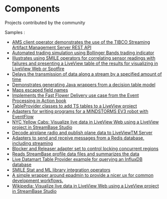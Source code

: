# Components

Projects contributed by the community

Samples :

* [AMS client operator demonstrates the use of the TIBCO Streaming Artifact Management Server REST API](ams-client)
* [Automated trading simulation using Bollinger Bands trading indicator](bollinger-bands-signaling)
* [Illustrates using SMILE operators for correlating sensor readings with failures and presenting a LiveView table of the results for visualizing in LiveView Web or Spotfire](cramer-view)
* [Delays the transmission of data along a stream by a specified amount of time](delay-operator)
* [Demonstrates generating Java wrappers from a decision table model](dt-schema)
* [Maps escaped field names](escaped-identifier-mapper)
* [Implements the Fast Flower Delivery use case from the Event Processing in Action book](flowershop)
* [TableProvider classes to add TS tables to a LiveView project](lv-ts-tableprovider)
* [Adapters for writing programs for a MINDSTORMS EV3 robot with EventFlow](mindstorms-ev3)
* [NYC Yellow Cabs: Visualize live data in LiveView Web using a LiveView project in StreamBase Studio](nyc-yellow-cabs-demo)
* [Decode airplane radio and publish plane data to LiveViewTM Server](plane-tracker)
* [Adapters to send and receive messages from a Redis database, including streaming](redis-adapter)
* [Blocker and Releaser adapter set to control locking concurrent regions](blocker-releaser-adapters)
* [Reads StreamBase profile data files and summarizes the data](sb-profile-analysis)
* [Live Datamart Table Provider example for querying an InfluxDB database](sb-ldm-influxdb-tableprovider)
* [SMILE Stat and ML library integration operators](smile-operators)
* [A simple wrapper around epadmin to provide a nicer ux for common development workflows.](uxadmin)
* [Wikipedia: Visualize live data in LiveView Web using a LiveView project in StreamBase Studio](wikimedia)
